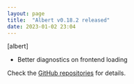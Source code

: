 ```yaml
---
layout: page
title:  "Albert v0.18.2 released"
date: 2023-01-02 23:04
---
```


[albert]
* Better diagnostics on frontend loading

Check the [GitHub repositories](https://github.com/albertlauncher/albert/commits/v0.18.2) for details.
